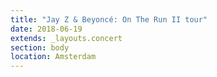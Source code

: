 ```yaml
---
title: "Jay Z & Beyoncé: On The Run II tour"
date: 2018-06-19
extends: _layouts.concert
section: body
location: Amsterdam
---
```

